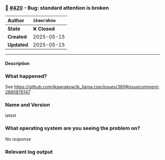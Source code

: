 ### 🐛 [#420](https://github.com/ikawrakow/ik_llama.cpp/issues/420) - Bug: standard attention is broken

| **Author** | `ikawrakow` |
| :--- | :--- |
| **State** | ❌ **Closed** |
| **Created** | 2025-05-15 |
| **Updated** | 2025-05-15 |

---

#### Description

### What happened?

See https://github.com/ikawrakow/ik_llama.cpp/issues/380#issuecomment-2880876147

### Name and Version

latest

### What operating system are you seeing the problem on?

_No response_

### Relevant log output

```shell

```